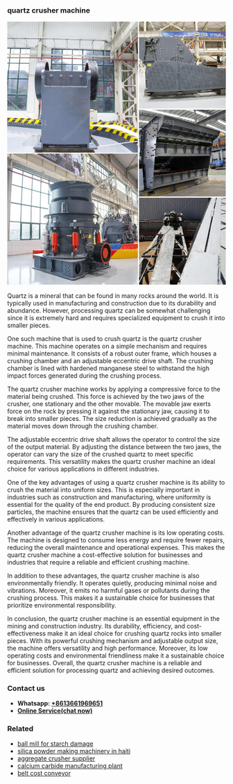 <h3>quartz crusher machine</h3><img src='1708498240.jpg' alt=''><p>Quartz is a mineral that can be found in many rocks around the world. It is typically used in manufacturing and construction due to its durability and abundance. However, processing quartz can be somewhat challenging since it is extremely hard and requires specialized equipment to crush it into smaller pieces.</p><p>One such machine that is used to crush quartz is the quartz crusher machine. This machine operates on a simple mechanism and requires minimal maintenance. It consists of a robust outer frame, which houses a crushing chamber and an adjustable eccentric drive shaft. The crushing chamber is lined with hardened manganese steel to withstand the high impact forces generated during the crushing process.</p><p>The quartz crusher machine works by applying a compressive force to the material being crushed. This force is achieved by the two jaws of the crusher, one stationary and the other movable. The movable jaw exerts force on the rock by pressing it against the stationary jaw, causing it to break into smaller pieces. The size reduction is achieved gradually as the material moves down through the crushing chamber.</p><p>The adjustable eccentric drive shaft allows the operator to control the size of the output material. By adjusting the distance between the two jaws, the operator can vary the size of the crushed quartz to meet specific requirements. This versatility makes the quartz crusher machine an ideal choice for various applications in different industries.</p><p>One of the key advantages of using a quartz crusher machine is its ability to crush the material into uniform sizes. This is especially important in industries such as construction and manufacturing, where uniformity is essential for the quality of the end product. By producing consistent size particles, the machine ensures that the quartz can be used efficiently and effectively in various applications.</p><p>Another advantage of the quartz crusher machine is its low operating costs. The machine is designed to consume less energy and require fewer repairs, reducing the overall maintenance and operational expenses. This makes the quartz crusher machine a cost-effective solution for businesses and industries that require a reliable and efficient crushing machine.</p><p>In addition to these advantages, the quartz crusher machine is also environmentally friendly. It operates quietly, producing minimal noise and vibrations. Moreover, it emits no harmful gases or pollutants during the crushing process. This makes it a sustainable choice for businesses that prioritize environmental responsibility.</p><p>In conclusion, the quartz crusher machine is an essential equipment in the mining and construction industry. Its durability, efficiency, and cost-effectiveness make it an ideal choice for crushing quartz rocks into smaller pieces. With its powerful crushing mechanism and adjustable output size, the machine offers versatility and high performance. Moreover, its low operating costs and environmental friendliness make it a sustainable choice for businesses. Overall, the quartz crusher machine is a reliable and efficient solution for processing quartz and achieving desired outcomes.</p><h3>Contact us</h3><ul><li><strong>Whatsapp:&nbsp;<a href="https://wa.me/8613661969651">+8613661969651</a></strong></li><li><a href="https://swt.shibang-china.com/?git&amp;zhl&amp;quartz crusher machine"><strong>Online Service(chat now)</strong></a></li></ul><h3>Related</h3><ul><li><a href='ball mill for starch damage.md'>ball mill for starch damage</a></li><li><a href='silica powder making machinery in haiti.md'>silica powder making machinery in haiti</a></li><li><a href='aggregate crusher supplier.md'>aggregate crusher supplier</a></li><li><a href='calcium carbide manufacturing plant.md'>calcium carbide manufacturing plant</a></li><li><a href='belt cost conveyor.md'>belt cost conveyor</a></li></ul>